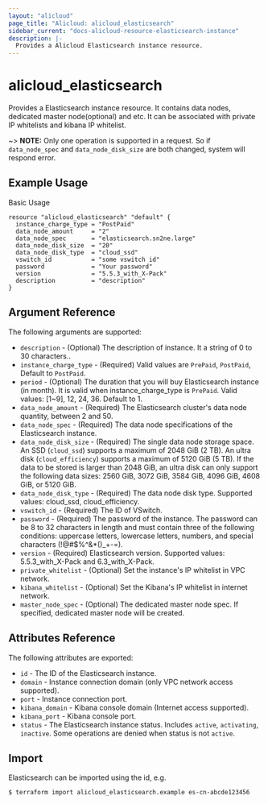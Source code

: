 ```yaml
---
layout: "alicloud"
page_title: "Alicloud: alicloud_elasticsearch"
sidebar_current: "docs-alicloud-resource-elasticsearch-instance"
description: |-
  Provides a Alicloud Elasticsearch instance resource.
---
```


# alicloud\_elasticsearch

Provides a Elasticsearch instance resource. It contains data nodes, dedicated master node(optional) and etc. It can be associated with private IP whitelists and kibana IP whitelist.

~> **NOTE:** Only one operation is supported in a request. So if `data_node_spec` and `data_node_disk_size` are both changed, system will respond error.

## Example Usage

Basic Usage

```
resource "alicloud_elasticsearch" "default" {
  instance_charge_type = "PostPaid"
  data_node_amount     = "2"
  data_node_spec       = "elasticsearch.sn2ne.large"
  data_node_disk_size  = "20"
  data_node_disk_type  = "cloud_ssd"
  vswitch_id           = "some vswitch id"
  password             = "Your password"
  version              = "5.5.3_with_X-Pack"
  description          = "description"
}
```
## Argument Reference

The following arguments are supported:

* `description` - (Optional) The description of instance. It a string of 0 to 30 characters..
* `instance_charge_type` - (Required) Valid values are `PrePaid`, `PostPaid`, Default to `PostPaid`.
* `period` - (Optional) The duration that you will buy Elasticsearch instance (in month). It is valid when instance_charge_type is `PrePaid`. Valid values: [1~9], 12, 24, 36. Default to 1.
* `data_node_amount` - (Required) The Elasticsearch cluster's data node quantity, between 2 and 50.
* `data_node_spec` - (Required) The data node specifications of the Elasticsearch instance.
* `data_node_disk_size` - (Required) The single data node storage space. An SSD (`cloud_ssd`) supports a maximum of 2048 GiB (2 TB). An ultra disk (`cloud_efficiency`) supports a maximum of 5120 GiB (5 TB). If the data to be stored is larger than 2048 GiB, an ultra disk can only support the following data sizes: 2560 GiB, 3072 GiB, 3584 GiB, 4096 GiB, 4608 GiB, or 5120 GiB.
* `data_node_disk_type` - (Required) The data node disk type. Supported values: cloud_ssd, cloud_efficiency.
* `vswitch_id` - (Required) The ID of VSwitch.
* `password` - (Required) The password of the instance. The password can be 8 to 32 characters in length and must contain three of the following conditions: uppercase letters, lowercase letters, numbers, and special characters (!@#$%^&*()_+-=).
* `version` - (Required) Elasticsearch version. Supported values: 5.5.3_with_X-Pack and 6.3_with_X-Pack.
* `private_whitelist` - (Optional) Set the instance's IP whitelist in VPC network.
* `kibana_whitelist` - (Optional) Set the Kibana's IP whitelist in internet network.
* `master_node_spec` - (Optional) The dedicated master node spec. If specified, dedicated master node will be created.


## Attributes Reference

The following attributes are exported:

* `id` - The ID of the Elasticsearch instance.
* `domain` - Instance connection domain (only VPC network access supported).
* `port` - Instance connection port.
* `kibana_domain` - Kibana console domain (Internet access supported).
* `kibana_port` - Kibana console port.
* `status` - The Elasticsearch instance status. Includes `active`, `activating`, `inactive`. Some operations are denied when status is not `active`.

## Import

Elasticsearch can be imported using the id, e.g.

```
$ terraform import alicloud_elasticsearch.example es-cn-abcde123456
```

